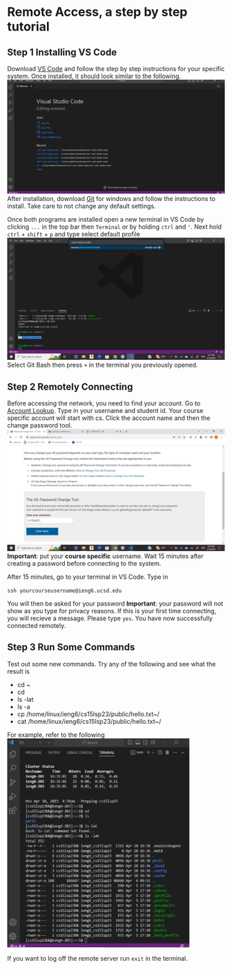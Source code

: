 # Remote Access, a step by step tutorial

## Step 1 Installing VS Code

Download [VS Code](https://code.visualstudio.com/) and follow the step by step instructions for your specific system. Once installed, it should look similar to the following. ![Image](openvs.png)
After installation, download [Git](https://gitforwindows.org/) for windows and follow the instructions to install. Take care to not change any default settings.

Once both programs are installed open a new terminal in VS Code by clicking `...` in the top bar then `Terminal` or by holding `ctrl` and `'`. Next hold `ctrl` + `shift` + `p` and type select default profile ![Image](default.png)
Select Git Bash then press `+` in the terminal you previously opened.

## Step 2 Remotely Connecting

Before accessing the network, you need to find your account. Go to [Account Lookup](https://sdacs.ucsd.edu/~icc/index.php). Type in your username and student id. Your course specific account will start with cs. Click the account name and then the change password tool. ![Image](password.png) **Important**: put your **course specific** username. Wait 15 minutes after creating a password before connecting to the system.

After 15 minutes, go to your terminal in VS Code. Type in 

`ssh yourcourseusername@ieng6.ucsd.edu`

You will then be asked for your password **Important**: your password will not show as you type for privacy reasons. If this is your first time connecting, you will recieve a message. Please type `yes`. You have now successfully connected remotely.

## Step 3 Run Some Commands

Test out some new commands. Try any of the following and see what the result is
* cd ~ 
* cd
* ls -lat
* ls -a
* cp /home/linux/ieng6/cs15lsp23/public/hello.txt~/
* cat /home/linux/ieng6/cs15lsp23/public/hello.txt~/

For example, refer to the following ![Image](commands.png)

If you want to log off the remote server run `exit` in the terminal.
